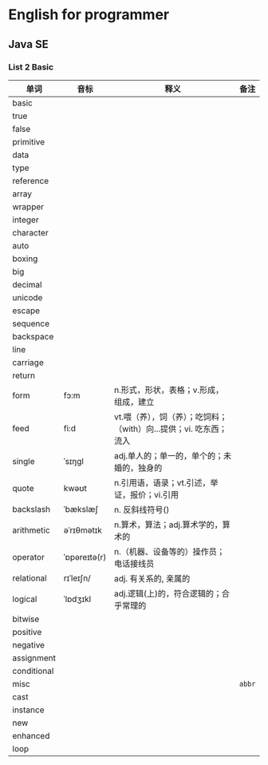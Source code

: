 # English for programmer
## Java SE 
### List 2 Basic

|单词|音标|释义|备注|
|---|---|---|---|
|basic||||
|true||||
|false||||121312
|primitive||||
|data||||
|type||||
|reference||||
|array||||
|wrapper||||
|integer||||
|character||||
|auto||||
|boxing||||
|big||||
|decimal||||
|unicode||||
|escape||||
|sequence||||
|backspace||||
|line||||
|carriage|||| 
|return||||
|form|fɔ:m| n.形式，形状，表格；v.形成，组成，建立||
|feed|fi:d| vt.喂（养），饲（养）；吃饲料；（with）向...提供；vi. 吃东西；流入||
|single| ˈsɪŋgl|adj.单人的；单一的，单个的；未婚的，独身的||
|quote|kwəʊt | n.引用语，语录；vt.引述，举证，报价；vi.引用||
|backslash|ˈbækslæʃ| n. 反斜线符号()||
|arithmetic|əˈrɪθmətɪk|n.算术，算法；adj.算术学的，算术的||
|operator|ˈɒpəreɪtə(r)|n.（机器、设备等的）操作员；电话接线员||
|relational|rɪˈleɪʃn/|adj. 有关系的, 亲属的||         
|logical| ˈlɒdʒɪkl|adj.逻辑(上)的，符合逻辑的；合乎常理的||
|bitwise||||
|positive||||               
|negative||||
|assignment||||
|conditional||||
|misc|||`abbr`|
|cast||||
|instance||||
|new||||
|enhanced||||
|loop|||| 